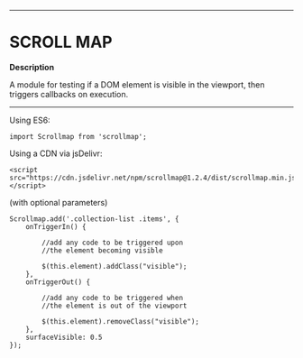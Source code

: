******************************************** 
# SCROLL MAP

**Description**

A module for testing if a DOM element is visible in the viewport, then triggers callbacks on execution.

********************************************

Using ES6: 

	import Scrollmap from 'scrollmap';

Using a CDN via jsDelivr:

	<script src="https://cdn.jsdelivr.net/npm/scrollmap@1.2.4/dist/scrollmap.min.js"></script>


(with optional parameters)

	Scrollmap.add('.collection-list .items', {
	    onTriggerIn() {

	    	//add any code to be triggered upon
	    	//the element becoming visible

	        $(this.element).addClass("visible");
	    },
	    onTriggerOut() {

	    	//add any code to be triggered when
	    	//the element is out of the viewport

	    	$(this.element).removeClass("visible");
	    },
	    surfaceVisible: 0.5
	});
